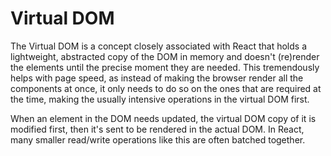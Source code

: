 # Virtual DOM

The Virtual DOM is a concept closely associated with React that holds a lightweight, abstracted copy of the DOM in memory and doesn't (re)render the elements until the precise moment they are needed. This tremendously helps with page speed, as instead of making the browser render all the components at once, it only needs to do so on the ones that are required at the time, making the usually intensive operations in the virtual DOM first.

When an element in the DOM needs updated, the virtual DOM copy of it is modified first, then it's sent to be rendered in the actual DOM. In React, many smaller read/write operations like this are often batched together.
